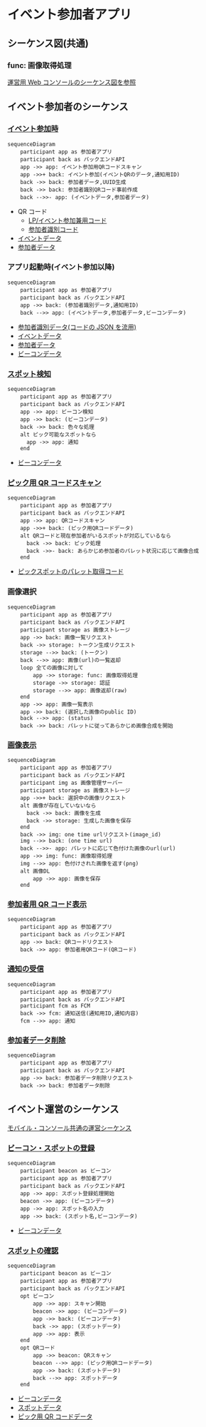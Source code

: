 # イベント参加者アプリ

## シーケンス図(共通)

### func: 画像取得処理

[運営用 Web コンソールのシーケンス図を参照](common.md#画像取得処理)

## イベント参加者のシーケンス

### [イベント参加時](../spec/overview/README.md#イベント参加-QR-Sスキャン)

```mermaid
sequenceDiagram
    participant app as 参加者アプリ
    participant back as バックエンドAPI
    app ->> app: イベント参加用QRコードスキャン
    app ->>+ back: イベント参加(イベントQRのデータ,通知用ID)
    back ->> back: 参加者データ,UUID生成
    back ->> back: 参加者識別QRコード事前作成
    back -->>- app: (イベントデータ,参加者データ)

```

- QR コード
  - [LP/イベント参加兼用コード](../spec/system/data.md#lpイベント参加兼用コード)
  - [参加者識別コード](../spec/system/data.md#参加者識別コード)
- [イベントデータ](../spec/system/data.md#イベントデータ)
- [参加者データ](../spec/system/data.md#参加者アカウントのデータ)

### アプリ起動時(イベント参加以降)

```mermaid
sequenceDiagram
    participant app as 参加者アプリ
    participant back as バックエンドAPI
    app ->> back: (参加者識別データ,通知用ID)
    back -->> app: (イベントデータ,参加者データ,ビーコンデータ)

```

- [参加者識別データ(コードの JSON を流用)](../spec/system/data.md#参加者識別コード)
- [イベントデータ](../spec/system/data.md#イベントデータ)
- [参加者データ](../spec/system/data.md#参加者アカウントのデータ)
- [ビーコンデータ](../spec/system/data.md#ビーコン)

### [スポット検知](../spec/overview/README.md#スポット検知)

```mermaid
sequenceDiagram
    participant app as 参加者アプリ
    participant back as バックエンドAPI
    app ->> app: ビーコン検知
    app ->> back: (ビーコンデータ)
    back ->> back: 色々な処理
    alt ピック可能なスポットなら
      app ->> app: 通知
    end
```

- [ビーコンデータ](../spec/system/data.md#ビーコン)

### [ピック用 QR コードスキャン](../spec/overview/README.md#ピック用-QR-スキャン)

```mermaid
sequenceDiagram
    participant app as 参加者アプリ
    participant back as バックエンドAPI
    app ->> app: QRコードスキャン
    app ->>+ back: (ピック用QRコードデータ)
    alt QRコードと現在参加者がいるスポットが対応しているなら
      back ->> back: ピック処理
      back ->>- back: あらかじめ参加者のパレット状況に応じて画像合成
    end
```

- [ピックスポットのパレット取得コード](../spec/system/data.md#ピックスポットのパレット取得コード)

### 画像選択

```mermaid
sequenceDiagram
    participant app as 参加者アプリ
    participant back as バックエンドAPI
    participant storage as 画像ストレージ
    app ->> back: 画像一覧リクエスト
    back ->> storage: トークン生成リクエスト
    storage -->> back: (トークン)
    back -->> app: 画像(url)の一覧返却
    loop 全ての画像に対して
        app ->> storage: func: 画像取得処理
        storage ->> storage: 認証
        storage -->> app: 画像返却(raw)
    end
    app ->> app: 画像一覧表示
    app ->> back: (選択した画像のpublic ID)
    back -->> app: (status)
    back ->> back: パレットに従ってあらかじめ画像合成を開始

```

### [画像表示](../spec/overview/README.md#画像を表示)

```mermaid
sequenceDiagram
    participant app as 参加者アプリ
    participant back as バックエンドAPI
    participant img as 画像管理サーバー
    participant storage as 画像ストレージ
    app ->>+ back: 選択中の画像リクエスト
    alt 画像が存在していないなら
      back ->> back: 画像を生成
      back ->> storage: 生成した画像を保存
    end
    back ->> img: one time urlリクエスト(image_id)
    img -->> back: (one time url)
    back -->>- app: パレットに応じて色付けた画像のurl(url)
    app ->> img: func: 画像取得処理
    img -->> app: 色付けされた画像を返す(png)
    alt 画像DL
        app ->> app: 画像を保存
    end
```

### [参加者用 QR コード表示](../spec/overview/README.md#参加者-QR-表示)

```mermaid
sequenceDiagram
    participant app as 参加者アプリ
    participant back as バックエンドAPI
    app ->> back: QRコードリクエスト
    back ->> app: 参加者用QRコード(QRコード)
```

### [通知の受信](../spec/overview/README.md#通知)

```mermaid
sequenceDiagram
    participant app as 参加者アプリ
    participant back as バックエンドAPI
    participant fcm as FCM
    back ->> fcm: 通知送信(通知用ID,通知内容)
    fcm -->> app: 通知
```

### [参加者データ削除](../spec/overview/README.md#アカウントの削除)

```mermaid
sequenceDiagram
    participant app as 参加者アプリ
    participant back as バックエンドAPI
    app ->> back: 参加者データ削除リクエスト
    back ->> back: 参加者データ削除
```

## イベント運営のシーケンス

[モバイル・コンソール共通の運営シーケンス](common.md#運営)

### [ビーコン・スポットの登録](../spec/overview/README.md#ビーコン・スポットの登録)

```mermaid
sequenceDiagram
    participant beacon as ビーコン
    participant app as 参加者アプリ
    participant back as バックエンドAPI
    app ->> app: スポット登録処理開始
    beacon ->> app: (ビーコンデータ)
    app ->> app: スポット名の入力
    app ->> back: (スポット名,ビーコンデータ)
```

- [ビーコンデータ](../spec/system/data.md#ビーコン)

### [スポットの確認](../spec/overview/README.md#スポットの確認)

```mermaid
sequenceDiagram
    participant beacon as ビーコン
    participant app as 参加者アプリ
    participant back as バックエンドAPI
    opt ビーコン
        app ->> app: スキャン開始
        beacon ->> app: (ビーコンデータ)
        app ->> back: (ビーコンデータ)
        back ->> app: (スポットデータ)
        app ->> app: 表示
    end
    opt QRコード
        app ->> beacon: QRスキャン
        beacon -->> app: (ピック用QRコードデータ)
        app ->> back: (スポットデータ)
        back -->> app: スポットデータ
    end
```

- [ビーコンデータ](../spec/system/data.md#ビーコン)
- [スポットデータ](../spec/system/data.md#スポット)
- [ピック用 QR コードデータ](../spec/system/data.md#ピックスポットのパレット取得コード)
